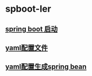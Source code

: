 # spboot-ler
## [spring boot 启动](init.md)
## [yaml配置文件](yml.md)
## [yaml配置生成spring bean](create_with_yaml.md)
